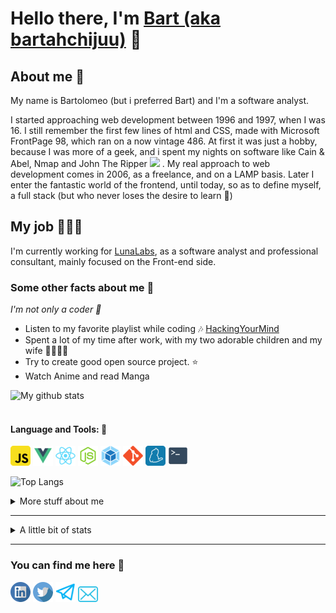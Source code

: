 # Hello there, I'm [Bart (aka bartahchijuu)](https://bartahchijuu.dev) 👋

## About me 👔

My name is Bartolomeo (but i preferred Bart) and I'm a software analyst.

I started approaching web development between 1996 and 1997, when I was 16. I still remember the first few lines of html and CSS,
made with Microsoft FrontPage 98, which ran on a now vintage 486. At first it was just a hobby, because I was more of a geek, and
i spent my nights on software like Cain & Abel, Nmap and John The Ripper <img src="https://emojis.slackmojis.com/emojis/images/1531849430/4246/blob-sunglasses.gif?1531849430" width="30"/> .
My real approach to web development comes in 2006, as a freelance, and on a LAMP basis. Later I enter the fantastic world of
the frontend, until today, so as to define myself, a full stack (but who never loses the desire to learn 🌱)

## My job 👩🏻‍💻

I'm currently working for [LunaLabs](https://www.lunalabs.it/), as a software analyst and professional consultant, mainly focused on the Front-end side.

### Some other facts about me 🚀

<p><i>I'm not only a coder 🤙</i><p>

- Listen to my favorite playlist while coding 🎶 [HackingYourMind](https://www.youtube.com/playlist?list=PLVzbkkMnVAXblFWOQJcwOZdjlIsvGapNI)
- Spent a lot of my time after work, with my two adorable children and my wife 👨‍👩‍👦‍👦
- Try to create good open source project. ⭐️
- Watch Anime and read Manga

![My github stats](https://github-readme-stats.vercel.app/api?username=barthachijuu&show_icons=true&theme=tokyonight&include_all_commits=true)
<br><br>

#### Language and Tools: 🔨

<code><img height="32" src="https://raw.githubusercontent.com/barthachijuu/barthachijuu/master/images/javascript.png"></code>
<code><img height="32" src="https://raw.githubusercontent.com/barthachijuu/barthachijuu/master/images/vue.png"></code>
<code><img height="32" src="https://raw.githubusercontent.com/barthachijuu/barthachijuu/master/images/react.png"></code>
<code><img height="32" src="https://raw.githubusercontent.com/barthachijuu/barthachijuu/master/images/node.png"></code>
<code><img height="32" src="https://raw.githubusercontent.com/barthachijuu/barthachijuu/master/images/webpack.png"></code>
<code><img height="32" src="https://raw.githubusercontent.com/barthachijuu/barthachijuu/master/images/git.png"></code>
<code><img height="32" src="https://raw.githubusercontent.com/barthachijuu/barthachijuu/master/images/yarn.png"></code>
<code><img height="32" src="https://raw.githubusercontent.com/barthachijuu/barthachijuu/master/images/terminal.svg"></code>

![Top Langs](https://github-readme-stats.vercel.app/api/top-langs/?username=barthachijuu&theme=tokyonight)

<details>
<summary>
  More stuff about me
</summary>

### What I do

I do in my free time, Open Source, and in my non-free time, I am a professional ICT consultant, and I work on projects,
in the banking sector. I take care of the architectural management and frontend dev ops

## What I'm currently learning 📚

- Unit Test
- Jest
- Scrum

## Projects I'm the most proud of

| Name            | Description                                                          | Language      | Repo                                                              |
| --------------- | -------------------------------------------------------------------- | ------------- | ----------------------------------------------------------------  |
| Fe React Ark    | A very scalable architecture, with the best technologies,            | JS / React.js | [FeReactArk](https://github.com/barthachijuu/FeReactArk)          |
| Barthachijuu io | A static single-page application developed using React.js            | JS / React.js | [barthachijuu.io](https://github.com/barthachijuu/barthachijuu.io)|

## All my other project

| Name            | Description                                                          | Language      | Repo                                                              |
| --------------- | -------------------------------------------------------------------- | ------------- | ----------------------------------------------------------------  |
| Circularmenu    | A very simple circular menu, developed in VanillaJS and animated with CSS3|JS /CSS|[Circularmenu](https://github.com/barthachijuu/circularmenu)|
|Barthachijuu            | This presentation Readme                                     | MD       |[barthachijuu](https://github.com/barthachijuu/barthachijuu)|

</details>
<hr />

<details>
<summary>
  A little bit of stats
</summary>

[![GitHub Streak](https://github-readme-streak-stats.herokuapp.com/?user=barthachijuu&theme=tokyonight&date_format=%5BY%20%5DM%20j&ring=19B00A&fire=DD2727)](https://git.io/streak-stats)

<!--START_SECTION:waka-->
![Code Time](http://img.shields.io/badge/Code_Time-37%20hrs%2053%20mins-blue)

![Profile Views](http://img.shields.io/badge/Profile_Views-6-red)


**🤓 My Personal GitHub Info** 

> 🏆 30 Personal contributions in the last year
>
> 🛡️ 199 Total contributions when i start a github profile
>
> 💾 5.71 kB Used in Github's Storage
>
> 🚫 Not Opted to hire 
>
> 📖 11 Public repos 
>
> 🔐 3 Private repos 
>
> 🔃 15 Followers 
>
> 🔄 19 Following 

📆 **Maybe i am a vampire 🧛** 

> 🌞 Morning   0 commits      ▒░░░░░░░░░░░░░░░░░░░░░░░░░   0%
>
> 🌆 Daytime   22 commits     ██████████░░░░░░░░░░░░░░   42.31%
>
> 🌉 Evening   30 commits     ██████████████░░░░░░░░░░   57.69%
>
> 🌕 Night     0 commits      ▒░░░░░░░░░░░░░░░░░░░░░░░░░   0%

📅 **I do my best effort on** Tuesday
 
> Monday       8 commits      ▒░░░░░░░░░░░░░░░░░░░░░░   10.39%
>
> Tuesday      5 commits      ▒░░░░░░░░░░░░░░░░░░░░░░░   6.49%
>
> Wednesday    16 commits     █████░░░░░░░░░░░░░░░░░░░   20.78%
>
> Thursday     32 commits     ██████████░░░░░░░░░░░░░░   41.56%
>
> Friday       16 commits     █████░░░░░░░░░░░░░░░░░░░   20.78%
>
> Saturday     0 commits      ▒░░░░░░░░░░░░░░░░░░░░░░░░░   0%
>
> Sunday       0 commits      ▒░░░░░░░░░░░░░░░░░░░░░░░░░   0%

🏷️ ***Languages*** 

> JavaScript               13 hrs 1 min        ████████████████████████   96.21%
>
> Markdown                 28 mins             ▒░░░░░░░░░░░░░░░░░░░░░░░░   3.54%
>
> Bash                     1 min               ▒░░░░░░░░░░░░░░░░░░░░░░░░   0.21%
>
> INI                      0 secs              ▒░░░░░░░░░░░░░░░░░░░░░░░░   0.03%
>
> JSON                     0 secs              ▒░░░░░░░░░░░░░░░░░░░░░░░░   0.01%

🧰 ***Editors*** 

> VS Code                  13 hrs 32 mins      █████████████████████████   100%

📀 ***Operating System*** 

> Linux                    13 hrs 32 mins      █████████████████████████   100%

💻 ***Projects*** 

> Unknown Project          0 secs              ▒░░░░░░░░░░░░░░░░░░░░░░░░   0.03%
>
> waka-profile-stats       13 hrs 32 mins      ████████████████████████   99.97%

***I Mostly Code in***
> CSS                      1 repo              ████░░░░░░░░░░░░░░░░░░░░   16.67%
>
> JavaScript               1 repo              ████░░░░░░░░░░░░░░░░░░░░   16.67%
>
> Java                     1 repo              ████░░░░░░░░░░░░░░░░░░░░   16.67%
>
> SCSS                     1 repo              ████░░░░░░░░░░░░░░░░░░░░   16.67%



⌚ ***Last Stats Update on***
Thu, 30 Dec 2021 17:30:54 GMT
![Code Time](http://img.shields.io/badge/Code_Time-37%20hrs%2041%20mins-blue)

![Profile Views](http://img.shields.io/badge/Profile_Views-6-red)


**🤓 My Personal GitHub Info** 

> 🏆 30 Personal contributions in the last year
>
> 🛡️ 199 Total contributions when i start a github profile
>
> 💾 5.71 kB Used in Github's Storage
>
> 🚫 Not Opted to hire 
>
> 📖 11 Public repos 
>
> 🔐 3 Private repos 
>
> 🔃 15 Followers 
>
> 🔄 19 Following 

📆 **Maybe i am a vampire 🧛** 

> 🌞 Morning   0 commits      ▒░░░░░░░░░░░░░░░░░░░░░░░░░   0%
>
> 🌆 Daytime   19 commits     ███████░░░░░░░░░░░░░░░░░   31.67%
>
> 🌉 Evening   32 commits     █████████████░░░░░░░░░░░   53.33%
>
> 🌕 Night     9 commits      ▒░░░░░░░░░░░░░░░░░░░░░   15%

📅 **I do my best effort on** Monday
 
> Monday       5 commits      ▒░░░░░░░░░░░░░░░░░░░░░░░   6.58%
>
> Tuesday      4 commits      ▒░░░░░░░░░░░░░░░░░░░░░░░   5.26%
>
> Wednesday    18 commits     █████░░░░░░░░░░░░░░░░░░░   23.68%
>
> Thursday     33 commits     ██████████░░░░░░░░░░░░░░   43.42%
>
> Friday       16 commits     █████░░░░░░░░░░░░░░░░░░░   21.05%
>
> Saturday     0 commits      ▒░░░░░░░░░░░░░░░░░░░░░░░░░   0%
>
> Sunday       0 commits      ▒░░░░░░░░░░░░░░░░░░░░░░░░░   0%

🏷️ ***Languages*** 

> JavaScript               13 hrs 1 min        ████████████████████████   96.21%
>
> Markdown                 28 mins             ▒░░░░░░░░░░░░░░░░░░░░░░░░   3.54%
>
> Bash                     1 min               ▒░░░░░░░░░░░░░░░░░░░░░░░░   0.21%
>
> INI                      0 secs              ▒░░░░░░░░░░░░░░░░░░░░░░░░   0.03%
>
> JSON                     0 secs              ▒░░░░░░░░░░░░░░░░░░░░░░░░   0.01%

🧰 ***Editors*** 

> VS Code                  13 hrs 32 mins      █████████████████████████   100%

📀 ***Operating System*** 

> Linux                    13 hrs 32 mins      █████████████████████████   100%

💻 ***Projects*** 

> Unknown Project          0 secs              ▒░░░░░░░░░░░░░░░░░░░░░░░░   0.03%
>
> waka-profile-stats       13 hrs 32 mins      ████████████████████████   99.97%

***I Mostly Code in***
> CSS                      1 repo              ████░░░░░░░░░░░░░░░░░░░░   16.67%
>
> JavaScript               1 repo              ████░░░░░░░░░░░░░░░░░░░░   16.67%
>
> Java                     1 repo              ████░░░░░░░░░░░░░░░░░░░░   16.67%
>
> SCSS                     1 repo              ████░░░░░░░░░░░░░░░░░░░░   16.67%



⌚ ***Last Stats Update on***
Thu, 30 Dec 2021 16:58:24 GMT
<!--END_SECTION:waka-->
</details>
<hr />

### You can find me here 💌

<p align="left">
  <a href="https://www.linkedin.com/in/bartoloamico/"><img width="32px" src="https://raw.githubusercontent.com/barthachijuu/barthachijuu/master/images/linkedin.svg" /></a>
  <a href="https://www.twitter.com/barthachijuu/"><img width="32px" src="https://raw.githubusercontent.com/barthachijuu/barthachijuu/master/images/twitter.svg" /></a>
  <a href="https://barthachijuu.dev/"><img width="32px" src="https://raw.githubusercontent.com/barthachijuu/barthachijuu/master/images/web.svg" /></a>
  <a href="mailto:me@barthachijuu.dev"><img width="32px" src="https://raw.githubusercontent.com/barthachijuu/barthachijuu/master/images/mail.svg" /></a>
</p>
